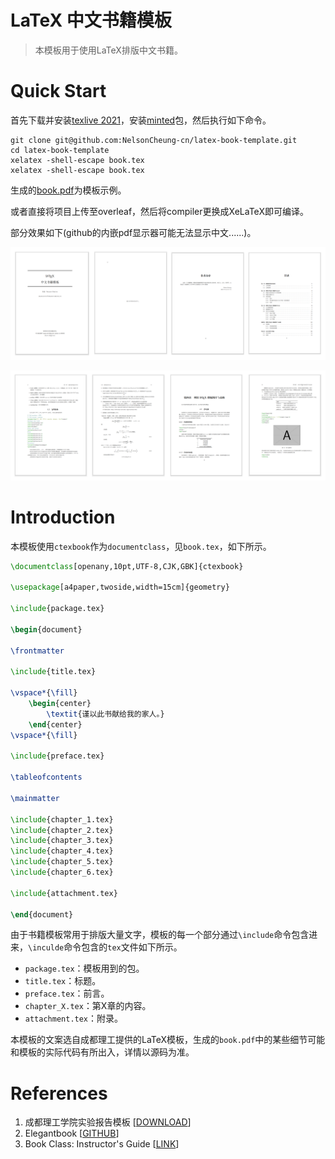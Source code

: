 # LaTeX 中文书籍模板
> 本模板用于使用LaTeX排版中文书籍。
# Quick Start
首先下载并安装[texlive 2021](https://www.tug.org/texlive/)，安装[minted](https://ctan.org/pkg/minted?lang=en)包，然后执行如下命令。
```shell
git clone git@github.com:NelsonCheung-cn/latex-book-template.git
cd latex-book-template
xelatex -shell-escape book.tex
xelatex -shell-escape book.tex
```
生成的[book.pdf](book.pdf)为模板示例。

或者直接将项目上传至overleaf，然后将compiler更换成XeLaTeX即可编译。

部分效果如下(github的内嵌pdf显示器可能无法显示中文......)。

![](gallery/1-1.png)

![](gallery/1-2.png)

# Introduction
本模板使用`ctexbook`作为`documentclass`，见`book.tex`，如下所示。
```latex
\documentclass[openany,10pt,UTF-8,CJK,GBK]{ctexbook}

\usepackage[a4paper,twoside,width=15cm]{geometry}

\include{package.tex}

\begin{document}

\frontmatter

\include{title.tex}

\vspace*{\fill}
    \begin{center}
        \textit{谨以此书献给我的家人。}
    \end{center}
\vspace*{\fill}

\include{preface.tex}

\tableofcontents

\mainmatter

\include{chapter_1.tex}
\include{chapter_2.tex}
\include{chapter_3.tex}
\include{chapter_4.tex}
\include{chapter_5.tex}
\include{chapter_6.tex}

\include{attachment.tex}

\end{document}
```

由于书籍模板常用于排版大量文字，模板的每一个部分通过`\include`命令包含进来，`\inculde`命令包含的`tex`文件如下所示。
+ `package.tex`：模板用到的包。
+ `title.tex`：标题。
+ `preface.tex`：前言。
+ `chapter_X.tex`：第X章的内容。
+ `attachment.tex`：附录。

本模板的文案选自成都理工提供的LaTeX模板，生成的`book.pdf`中的某些细节可能和模板的实际代码有所出入，详情以源码为准。

# References
1. 成都理工学院实验报告模板 [[DOWNLOAD](http://static.latexstudio.net/article/2019/0324/CDUT_Lab_report.rar)]
2. Elegantbook [[GITHUB](https://github.com/ElegantLaTeX/ElegantBook)] 
3. Book Class: Instructor's Guide [[LINK](https://tex.stackexchange.com/questions/159746/book-class-instructors-guide)]